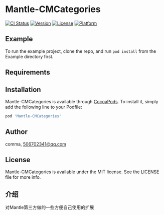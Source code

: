 # Mantle-CMCategories

[![CI Status](http://img.shields.io/travis/comma/Mantle-CMCategories.svg?style=flat)](https://travis-ci.org/comma/Mantle-CMCategories)
[![Version](https://img.shields.io/cocoapods/v/Mantle-CMCategories.svg?style=flat)](http://cocoapods.org/pods/Mantle-CMCategories)
[![License](https://img.shields.io/cocoapods/l/Mantle-CMCategories.svg?style=flat)](http://cocoapods.org/pods/Mantle-CMCategories)
[![Platform](https://img.shields.io/cocoapods/p/Mantle-CMCategories.svg?style=flat)](http://cocoapods.org/pods/Mantle-CMCategories)

## Example

To run the example project, clone the repo, and run `pod install` from the Example directory first.

## Requirements

## Installation

Mantle-CMCategories is available through [CocoaPods](http://cocoapods.org). To install
it, simply add the following line to your Podfile:

```ruby
pod 'Mantle-CMCategories'
```

## Author

comma, 506702341@qq.com

## License

Mantle-CMCategories is available under the MIT license. See the LICENSE file for more info.

## 介绍

对Mantle第三方做的一些方便自己使用的扩展
